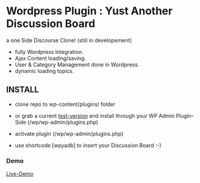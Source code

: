 # Wordpress Plugin : Yust Another Discussion Board


a one Side Discourse Clone! (still in developement)

- fully Wordpress Integration.
- Ajax Content loading/saving.
- User & Category Management done in Wordpress.
- dynamic loading topics.



## INSTALL

- clone repo to wp-content/plugins/ folder
- or grab a current [test-version] and install through your WP Admin Plugin-Side (/wp/wp-admin/plugins.php)
- activate plugin (/wp/wp-admin/plugins.php)


- use shortcode [wpyadb] to insert your Discussion Board  :-)

### Demo

[Live-Demo]

[Live-Demo]:http://dbk3r.spdns.de/wp/index.php/forum/
[test-version]:http://dbk3r.spdns.de/dl/wp-yadb.zip
